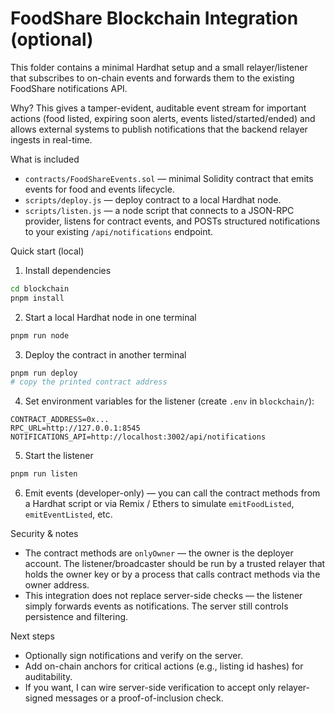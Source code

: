 # FoodShare Blockchain Integration (optional)

This folder contains a minimal Hardhat setup and a small relayer/listener that subscribes to on-chain events and forwards them to the existing FoodShare notifications API.

Why? This gives a tamper-evident, auditable event stream for important actions (food listed, expiring soon alerts, events listed/started/ended) and allows external systems to publish notifications that the backend relayer ingests in real-time.

What is included
- `contracts/FoodShareEvents.sol` — minimal Solidity contract that emits events for food and events lifecycle.
- `scripts/deploy.js` — deploy contract to a local Hardhat node.
- `scripts/listen.js` — a node script that connects to a JSON-RPC provider, listens for contract events, and POSTs structured notifications to your existing `/api/notifications` endpoint.

Quick start (local)
1. Install dependencies

```bash
cd blockchain
pnpm install
```

2. Start a local Hardhat node in one terminal

```bash
pnpm run node
```

3. Deploy the contract in another terminal

```bash
pnpm run deploy
# copy the printed contract address
```

4. Set environment variables for the listener (create `.env` in `blockchain/`):

```
CONTRACT_ADDRESS=0x...
RPC_URL=http://127.0.0.1:8545
NOTIFICATIONS_API=http://localhost:3002/api/notifications
```

5. Start the listener

```bash
pnpm run listen
```

6. Emit events (developer-only) — you can call the contract methods from a Hardhat script or via Remix / Ethers to simulate `emitFoodListed`, `emitEventListed`, etc.

Security & notes
- The contract methods are `onlyOwner` — the owner is the deployer account. The listener/broadcaster should be run by a trusted relayer that holds the owner key or by a process that calls contract methods via the owner address.
- This integration does not replace server-side checks — the listener simply forwards events as notifications. The server still controls persistence and filtering.

Next steps
- Optionally sign notifications and verify on the server.
- Add on-chain anchors for critical actions (e.g., listing id hashes) for auditability.
- If you want, I can wire server-side verification to accept only relayer-signed messages or a proof-of-inclusion check.
